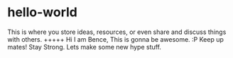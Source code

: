 # hello-world

This is where you store ideas, resources, or even share and discuss things with others. +++++
Hi I am Bence, This is gonna be awesome. :P
Keep up mates! Stay Strong.
Lets make some new hype stuff.

